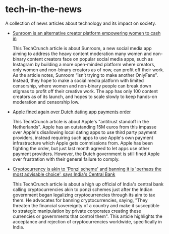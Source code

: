 # tech-in-the-news
A collection of news articles about technology and its impact on society.

* [Sunroom is an alternative creator platform empowering women to cash in](https://techcrunch.com/2022/02/02/sunroom-creator-platform-app-women/)

  This TechCrunch article is about Sunroom, a new social media app aiming to address the
  heavy content moderation many women and non-binary content creators face on popular social
  media apps, such as Instagram by building a more open-minded platform where creators,
  only women and non-binary creators as of now, can profit off their work. As the article
  notes, Sunroom “isn’t trying to make another OnlyFans”. Instead, they hope to make a social
  media platform with limited censorship, where women and non-binary people can break down
  stigmas to profit off their creative work. The app has only 100 content creators as of its
  launch, and hopes to scale slowly to keep hands-on moderation and censorship low.


* [Apple fined again over Dutch dating app payments order](https://techcrunch.com/2022/02/07/apple-third-dutch-antitrust-fine/)

   This TechCrunch article is about Apple's "antitrust standoff in the Netherlands". Apple has 
   an outstanding 15M euros from this impasse over Apple's disallowing local dating apps to use 
   third party payment providers, instead requiring such apps to use Apple's own payment 
   infrastructure which Apple gets commissions from. Apple has been fighting the order, but just 
   last month agreed to let apps use other payment providers. However, the Dutch government is 
   still fined Apple over frustration with their general failure to comply.

* [Cryptocurrency is akin to 'Ponzi scheme' and banning it is 'perhaps the most advisable choice', says India's Central Bank](https://techcrunch.com/2022/02/15/india-central-bank-cryptocurrency-ponzi-banning/)

   This TechCrunch article is about a high up official of India's central bank calling 
   cryptocurrencies akin to ponzi schemes just after the Indian government began legalizing 
   cryptocurrencies through its aim to tax them. He advocates for banning cryptocurrencies, 
   saying, "They threaten the financial sovereignty of a country and make it susceptible to 
   strategic manipulation by private corporates creating these currencies or governments that 
   control them". This article highlights the acceptance and rejection of cryptocurrencies worldwide, 
   specifically in India.